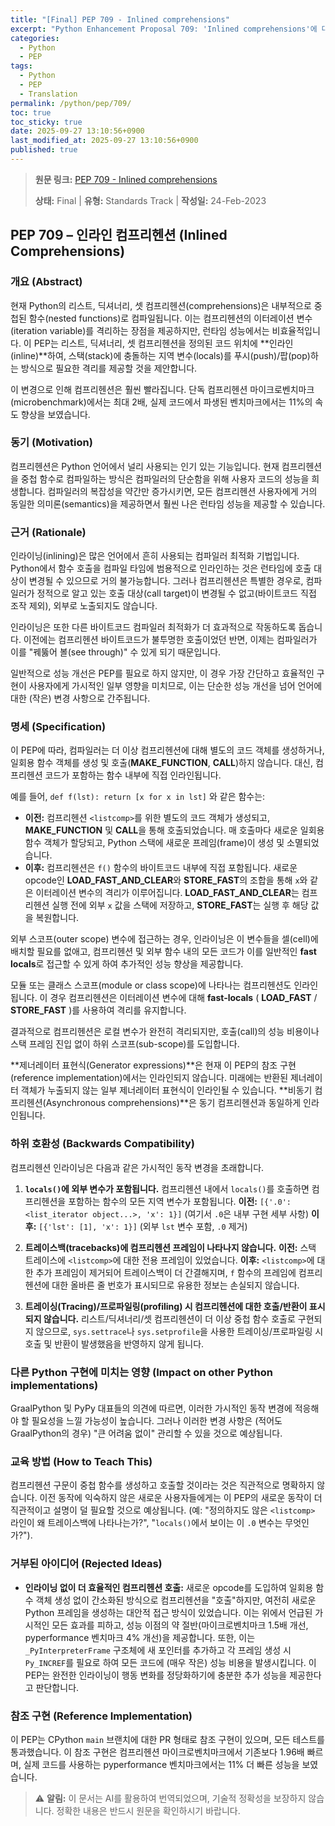 ```yaml
---
title: "[Final] PEP 709 - Inlined comprehensions"
excerpt: "Python Enhancement Proposal 709: 'Inlined comprehensions'에 대한 한국어 번역입니다."
categories:
  - Python
  - PEP
tags:
  - Python
  - PEP
  - Translation
permalink: /python/pep/709/
toc: true
toc_sticky: true
date: 2025-09-27 13:10:56+0900
last_modified_at: 2025-09-27 13:10:56+0900
published: true
---
```

> **원문 링크:** [PEP 709 - Inlined comprehensions](https://peps.python.org/pep-0709/)
>
> **상태:** Final | **유형:** Standards Track | **작성일:** 24-Feb-2023

## PEP 709 – 인라인 컴프리헨션 (Inlined Comprehensions)

### 개요 (Abstract)

현재 Python의 리스트, 딕셔너리, 셋 컴프리헨션(comprehensions)은 내부적으로 중첩된 함수(nested functions)로 컴파일됩니다. 이는 컴프리헨션의 이터레이션 변수(iteration variable)를 격리하는 장점을 제공하지만, 런타임 성능에서는 비효율적입니다. 이 PEP는 리스트, 딕셔너리, 셋 컴프리헨션을 정의된 코드 위치에 **인라인(inline)**하여, 스택(stack)에 충돌하는 지역 변수(locals)를 푸시(push)/팝(pop)하는 방식으로 필요한 격리를 제공할 것을 제안합니다.

이 변경으로 인해 컴프리헨션은 훨씬 빨라집니다. 단독 컴프리헨션 마이크로벤치마크(microbenchmark)에서는 최대 2배, 실제 코드에서 파생된 벤치마크에서는 11%의 속도 향상을 보였습니다.

### 동기 (Motivation)

컴프리헨션은 Python 언어에서 널리 사용되는 인기 있는 기능입니다. 현재 컴프리헨션을 중첩 함수로 컴파일하는 방식은 컴파일러의 단순함을 위해 사용자 코드의 성능을 희생합니다. 컴파일러의 복잡성을 약간만 증가시키면, 모든 컴프리헨션 사용자에게 거의 동일한 의미론(semantics)을 제공하면서 훨씬 나은 런타임 성능을 제공할 수 있습니다.

### 근거 (Rationale)

인라이닝(inlining)은 많은 언어에서 흔히 사용되는 컴파일러 최적화 기법입니다. Python에서 함수 호출을 컴파일 타임에 범용적으로 인라인하는 것은 런타임에 호출 대상이 변경될 수 있으므로 거의 불가능합니다. 그러나 컴프리헨션은 특별한 경우로, 컴파일러가 정적으로 알고 있는 호출 대상(call target)이 변경될 수 없고(바이트코드 직접 조작 제외), 외부로 노출되지도 않습니다.

인라이닝은 또한 다른 바이트코드 컴파일러 최적화가 더 효과적으로 작동하도록 돕습니다. 이전에는 컴프리헨션 바이트코드가 불투명한 호출이었던 반면, 이제는 컴파일러가 이를 "꿰뚫어 볼(see through)" 수 있게 되기 때문입니다.

일반적으로 성능 개선은 PEP를 필요로 하지 않지만, 이 경우 가장 간단하고 효율적인 구현이 사용자에게 가시적인 일부 영향을 미치므로, 이는 단순한 성능 개선을 넘어 언어에 대한 (작은) 변경 사항으로 간주됩니다.

### 명세 (Specification)

이 PEP에 따라, 컴파일러는 더 이상 컴프리헨션에 대해 별도의 코드 객체를 생성하거나, 일회용 함수 객체를 생성 및 호출(**MAKE_FUNCTION**, **CALL**)하지 않습니다. 대신, 컴프리헨션 코드가 포함하는 함수 내부에 직접 인라인됩니다.

예를 들어, `def f(lst): return [x for x in lst]` 와 같은 함수는:
*   **이전:** 컴프리헨션 `<listcomp>`를 위한 별도의 코드 객체가 생성되고, **MAKE_FUNCTION** 및 **CALL**을 통해 호출되었습니다. 매 호출마다 새로운 일회용 함수 객체가 할당되고, Python 스택에 새로운 프레임(frame)이 생성 및 소멸되었습니다.
*   **이후:** 컴프리헨션은 `f()` 함수의 바이트코드 내부에 직접 포함됩니다. 새로운 opcode인 **LOAD_FAST_AND_CLEAR**와 **STORE_FAST**의 조합을 통해 `x`와 같은 이터레이션 변수의 격리가 이루어집니다. **LOAD_FAST_AND_CLEAR**는 컴프리헨션 실행 전에 외부 `x` 값을 스택에 저장하고, **STORE_FAST**는 실행 후 해당 값을 복원합니다.

외부 스코프(outer scope) 변수에 접근하는 경우, 인라이닝은 이 변수들을 셀(cell)에 배치할 필요를 없애고, 컴프리헨션 및 외부 함수 내의 모든 코드가 이를 일반적인 **fast locals**로 접근할 수 있게 하여 추가적인 성능 향상을 제공합니다.

모듈 또는 클래스 스코프(module or class scope)에 나타나는 컴프리헨션도 인라인됩니다. 이 경우 컴프리헨션은 이터레이션 변수에 대해 **fast-locals** ( **LOAD_FAST** / **STORE_FAST** )를 사용하여 격리를 유지합니다.

결과적으로 컴프리헨션은 로컬 변수가 완전히 격리되지만, 호출(call)의 성능 비용이나 스택 프레임 진입 없이 하위 스코프(sub-scope)를 도입합니다.

**제너레이터 표현식(Generator expressions)**은 현재 이 PEP의 참조 구현(reference implementation)에서는 인라인되지 않습니다. 미래에는 반환된 제너레이터 객체가 누출되지 않는 일부 제너레이터 표현식이 인라인될 수 있습니다. **비동기 컴프리헨션(Asynchronous comprehensions)**은 동기 컴프리헨션과 동일하게 인라인됩니다.

### 하위 호환성 (Backwards Compatibility)

컴프리헨션 인라이닝은 다음과 같은 가시적인 동작 변경을 초래합니다.

1.  **`locals()`에 외부 변수가 포함됩니다.**
    컴프리헨션 내에서 `locals()`를 호출하면 컴프리헨션을 포함하는 함수의 모든 지역 변수가 포함됩니다.
    **이전:** `[{'.0': <list_iterator object...>, 'x': 1}]` (여기서 `.0`은 내부 구현 세부 사항)
    **이후:** `[{'lst': [1], 'x': 1}]` (외부 `lst` 변수 포함, `.0` 제거)

2.  **트레이스백(tracebacks)에 컴프리헨션 프레임이 나타나지 않습니다.**
    **이전:** 스택 트레이스에 `<listcomp>`에 대한 전용 프레임이 있었습니다.
    **이후:** `<listcomp>`에 대한 추가 프레임이 제거되어 트레이스백이 더 간결해지며, `f` 함수의 프레임에 컴프리헨션에 대한 올바른 줄 번호가 표시되므로 유용한 정보는 손실되지 않습니다.

3.  **트레이싱(Tracing)/프로파일링(profiling) 시 컴프리헨션에 대한 호출/반환이 표시되지 않습니다.**
    리스트/딕셔너리/셋 컴프리헨션이 더 이상 중첩 함수 호출로 구현되지 않으므로, `sys.settrace`나 `sys.setprofile`을 사용한 트레이싱/프로파일링 시 호출 및 반환이 발생했음을 반영하지 않게 됩니다.

### 다른 Python 구현에 미치는 영향 (Impact on other Python implementations)

GraalPython 및 PyPy 대표들의 의견에 따르면, 이러한 가시적인 동작 변경에 적응해야 할 필요성을 느낄 가능성이 높습니다. 그러나 이러한 변경 사항은 (적어도 GraalPython의 경우) "큰 어려움 없이" 관리할 수 있을 것으로 예상됩니다.

### 교육 방법 (How to Teach This)

컴프리헨션 구문이 중첩 함수를 생성하고 호출할 것이라는 것은 직관적으로 명확하지 않습니다. 이전 동작에 익숙하지 않은 새로운 사용자들에게는 이 PEP의 새로운 동작이 더 직관적이고 설명이 덜 필요할 것으로 예상됩니다. (예: "정의하지도 않은 `<listcomp>` 라인이 왜 트레이스백에 나타나는가?", "`locals()`에서 보이는 이 `.0` 변수는 무엇인가?").

### 거부된 아이디어 (Rejected Ideas)

*   **인라이닝 없이 더 효율적인 컴프리헨션 호출:** 새로운 opcode를 도입하여 일회용 함수 객체 생성 없이 간소화된 방식으로 컴프리헨션을 "호출"하지만, 여전히 새로운 Python 프레임을 생성하는 대안적 접근 방식이 있었습니다. 이는 위에서 언급된 가시적인 모든 효과를 피하고, 성능 이점의 약 절반(마이크로벤치마크 1.5배 개선, pyperformance 벤치마크 4% 개선)을 제공합니다. 또한, 이는 `_PyInterpreterFrame` 구조체에 새 포인터를 추가하고 각 프레임 생성 시 `Py_INCREF`를 필요로 하여 모든 코드에 (매우 작은) 성능 비용을 발생시킵니다. 이 PEP는 완전한 인라이닝이 행동 변화를 정당화하기에 충분한 추가 성능을 제공한다고 판단합니다.

### 참조 구현 (Reference Implementation)

이 PEP는 CPython `main` 브랜치에 대한 PR 형태로 참조 구현이 있으며, 모든 테스트를 통과했습니다. 이 참조 구현은 컴프리헨션 마이크로벤치마크에서 기존보다 1.96배 빠르며, 실제 코드를 사용하는 pyperformance 벤치마크에서는 11% 더 빠른 성능을 보였습니다.

> ⚠️ **알림:** 이 문서는 AI를 활용하여 번역되었으며, 기술적 정확성을 보장하지 않습니다. 정확한 내용은 반드시 원문을 확인하시기 바랍니다.